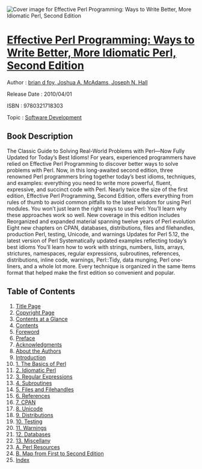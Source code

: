 ![Cover image for Effective Perl Programming: Ways to Write Better, More Idiomatic Perl, Second Edition](https://imgdetail.ebookreading.net/cover/cover/software_development/EB9780321718303.jpg)

[Effective Perl Programming: Ways to Write Better, More Idiomatic Perl, Second Edition](https://ebookreading.net/view/book/Effective+Perl+Programming%3A+Ways+to+Write+Better%2C+More+Idiomatic+Perl%2C+Second+Edition-EB9780321718303_1.html "Effective Perl Programming: Ways to Write Better, More Idiomatic Perl, Second Edition")
====================================================================================================================

Author : [brian d foy](https://ebookreading.net/search/author/brian+d+foy),[ Joshua A. McAdams](https://ebookreading.net/search/author/+Joshua+A.+McAdams),[ Joseph N. Hall](https://ebookreading.net/search/author/+Joseph+N.+Hall)

Release Date : 2010/04/01

ISBN : 9780321718303

Topic : [Software Development](https://ebookreading.net/search/category/software-development)

Book Description
-----------------

The Classic Guide to Solving Real-World Problems with Perl—Now Fully Updated for Today’s Best Idioms!
For years, experienced programmers have relied on Effective Perl Programming to discover better ways to solve problems with Perl. Now, in this long-awaited second edition, three renowned Perl programmers bring together today’s best idioms, techniques, and examples: everything you need to write more powerful, fluent, expressive, and succinct code with Perl.
Nearly twice the size of the first edition, Effective Perl Programming, Second Edition, offers everything from rules of thumb to avoid common pitfalls to the latest wisdom for using Perl modules. You won’t just learn the right ways to use Perl: You’ll learn why these approaches work so well.
New coverage in this edition includes
Reorganized and expanded material spanning twelve years of Perl evolution
Eight new chapters on CPAN, databases, distributions, files and filehandles, production Perl, testing, Unicode, and warnings
Updates for Perl 5.12, the latest version of Perl
Systematically updated examples reflecting today’s best idioms
You’ll learn how to work with strings, numbers, lists, arrays, strictures, namespaces, regular expressions, subroutines, references, distributions, inline code, warnings, Perl::Tidy, data munging, Perl one-liners, and a whole lot more. Every technique is organized in the same Items format that helped make the first edition so convenient and popular.
              
Table of Contents
-----------------

1. [Title Page](https://ebookreading.net/view/book/Effective+Perl+Programming%3A+Ways+to+Write+Better%2C+More+Idiomatic+Perl%2C+Second+Edition-EB9780321718303_2.html)
1. [Copyright Page](https://ebookreading.net/view/book/Effective+Perl+Programming%3A+Ways+to+Write+Better%2C+More+Idiomatic+Perl%2C+Second+Edition-EB9780321718303_3.html)
1. [Contents at a Glance](https://ebookreading.net/view/book/Effective+Perl+Programming%3A+Ways+to+Write+Better%2C+More+Idiomatic+Perl%2C+Second+Edition-EB9780321718303_4.html)
1. [Contents](https://ebookreading.net/view/book/Effective+Perl+Programming%3A+Ways+to+Write+Better%2C+More+Idiomatic+Perl%2C+Second+Edition-EB9780321718303_5.html)
1. [Foreword](https://ebookreading.net/view/book/Effective+Perl+Programming%3A+Ways+to+Write+Better%2C+More+Idiomatic+Perl%2C+Second+Edition-EB9780321718303_6.html)
1. [Preface](https://ebookreading.net/view/book/Effective+Perl+Programming%3A+Ways+to+Write+Better%2C+More+Idiomatic+Perl%2C+Second+Edition-EB9780321718303_7.html)
1. [Acknowledgments](https://ebookreading.net/view/book/Effective+Perl+Programming%3A+Ways+to+Write+Better%2C+More+Idiomatic+Perl%2C+Second+Edition-EB9780321718303_8.html)
1. [About the Authors](https://ebookreading.net/view/book/Effective+Perl+Programming%3A+Ways+to+Write+Better%2C+More+Idiomatic+Perl%2C+Second+Edition-EB9780321718303_9.html)
1. [Introduction](https://ebookreading.net/view/book/Effective+Perl+Programming%3A+Ways+to+Write+Better%2C+More+Idiomatic+Perl%2C+Second+Edition-EB9780321718303_10.html)
1. [1. The Basics of Perl](https://ebookreading.net/view/book/Effective+Perl+Programming%3A+Ways+to+Write+Better%2C+More+Idiomatic+Perl%2C+Second+Edition-EB9780321718303_11.html)
1. [2. Idiomatic Perl](https://ebookreading.net/view/book/Effective+Perl+Programming%3A+Ways+to+Write+Better%2C+More+Idiomatic+Perl%2C+Second+Edition-EB9780321718303_12.html)
1. [3. Regular Expressions](https://ebookreading.net/view/book/Effective+Perl+Programming%3A+Ways+to+Write+Better%2C+More+Idiomatic+Perl%2C+Second+Edition-EB9780321718303_13.html)
1. [4. Subroutines](https://ebookreading.net/view/book/Effective+Perl+Programming%3A+Ways+to+Write+Better%2C+More+Idiomatic+Perl%2C+Second+Edition-EB9780321718303_14.html)
1. [5. Files and Filehandles](https://ebookreading.net/view/book/Effective+Perl+Programming%3A+Ways+to+Write+Better%2C+More+Idiomatic+Perl%2C+Second+Edition-EB9780321718303_15.html)
1. [6. References](https://ebookreading.net/view/book/Effective+Perl+Programming%3A+Ways+to+Write+Better%2C+More+Idiomatic+Perl%2C+Second+Edition-EB9780321718303_16.html)
1. [7. CPAN](https://ebookreading.net/view/book/Effective+Perl+Programming%3A+Ways+to+Write+Better%2C+More+Idiomatic+Perl%2C+Second+Edition-EB9780321718303_17.html)
1. [8. Unicode](https://ebookreading.net/view/book/Effective+Perl+Programming%3A+Ways+to+Write+Better%2C+More+Idiomatic+Perl%2C+Second+Edition-EB9780321718303_18.html)
1. [9. Distributions](https://ebookreading.net/view/book/Effective+Perl+Programming%3A+Ways+to+Write+Better%2C+More+Idiomatic+Perl%2C+Second+Edition-EB9780321718303_19.html)
1. [10. Testing](https://ebookreading.net/view/book/Effective+Perl+Programming%3A+Ways+to+Write+Better%2C+More+Idiomatic+Perl%2C+Second+Edition-EB9780321718303_20.html)
1. [11. Warnings](https://ebookreading.net/view/book/Effective+Perl+Programming%3A+Ways+to+Write+Better%2C+More+Idiomatic+Perl%2C+Second+Edition-EB9780321718303_21.html)
1. [12. Databases](https://ebookreading.net/view/book/Effective+Perl+Programming%3A+Ways+to+Write+Better%2C+More+Idiomatic+Perl%2C+Second+Edition-EB9780321718303_22.html)
1. [13. Miscellany](https://ebookreading.net/view/book/Effective+Perl+Programming%3A+Ways+to+Write+Better%2C+More+Idiomatic+Perl%2C+Second+Edition-EB9780321718303_23.html)
1. [A. Perl Resources](https://ebookreading.net/view/book/Effective+Perl+Programming%3A+Ways+to+Write+Better%2C+More+Idiomatic+Perl%2C+Second+Edition-EB9780321718303_24.html)
1. [B. Map from First to Second Edition](https://ebookreading.net/view/book/Effective+Perl+Programming%3A+Ways+to+Write+Better%2C+More+Idiomatic+Perl%2C+Second+Edition-EB9780321718303_25.html)
1. [Index](https://ebookreading.net/view/book/Effective+Perl+Programming%3A+Ways+to+Write+Better%2C+More+Idiomatic+Perl%2C+Second+Edition-EB9780321718303_26.html)
